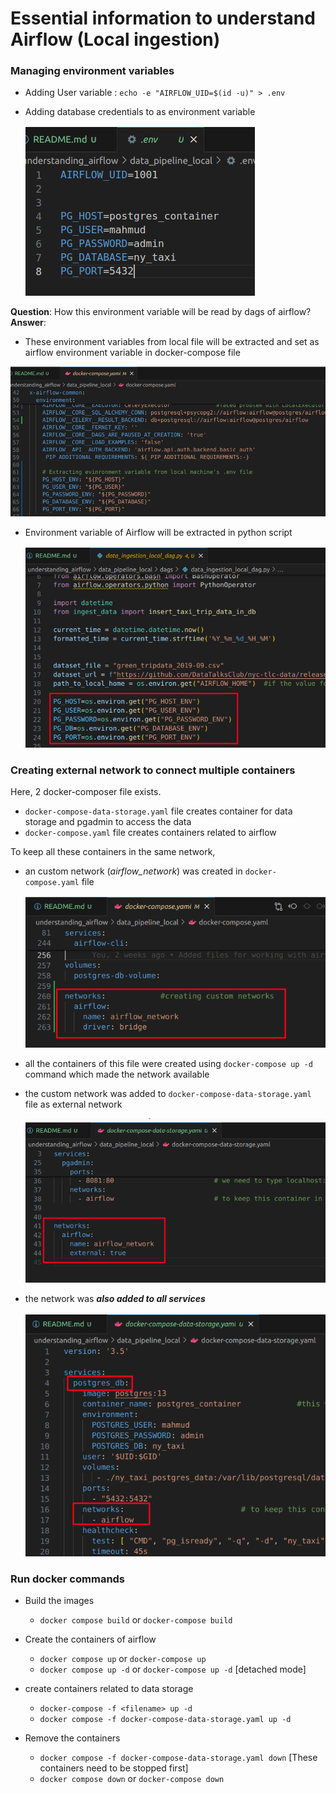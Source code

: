 # Essential information to understand Airflow (Local ingestion)

### Managing environment variables
- Adding User variable : `echo -e "AIRFLOW_UID=$(id -u)" > .env`
- Adding database credentials to as environment variable

    ![alt text](images/adding_db_creds_as_env_var.png)


**Question**: How this environment variable will be read by dags of airflow?  
**Answer**: 
- These environment variables from local file will be extracted and set as airflow environment variable in docker-compose file 

![alt text](images/extracting_env_var_from_local_file.png)

- Environment variable of Airflow will be extracted in python script

    ![alt text](images/extracting_airflow_env_var_in_python.png)


### Creating external network to connect multiple containers
Here, 2 docker-composer file exists.
- `docker-compose-data-storage.yaml` file creates container for data storage and pgadmin to access the data
- `docker-compose.yaml` file creates containers related to airflow

To keep all these containers in the same network, 
- an custom network (*airflow_network*) was created in `docker-compose.yaml` file

    ![alt text](images/creating_custom_network.png)

- all the containers of this file were created using `docker-compose up -d` command which made the network available

- the custom network was added to `docker-compose-data-storage.yaml` file as external network 

    ![alt text](images/adding_custom_network_as_external.png)

- the network was ***also added to all services***

    ![alt text](images/adding_network_to_services.png)


### Run docker commands
- Build the images
    - `docker compose build` or `docker-compose build`

- Create the containers of airflow
    - `docker compose up` or `docker-compose up`
    - `docker compose up -d` or `docker-compose up -d`    [detached mode]

- create containers related to data storage
    - `docker-compose -f <filename> up -d`
    - `docker compose -f docker-compose-data-storage.yaml up -d`

- Remove the containers
    - `docker compose -f docker-compose-data-storage.yaml down`      [These containers need to be stopped first]
    - `docker compose down` or `docker-compose down`
    





